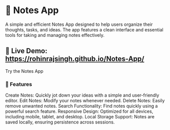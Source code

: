 # 📝 Notes App
A simple and efficient Notes App designed to help users organize their thoughts, tasks, and ideas. The app features a clean interface and essential tools for taking and managing notes effectively.

## 🔗 Live Demo: https://rohinrajsingh.github.io/Notes-App/
Try the Notes App

### 🚀 Features
Create Notes: Quickly jot down your ideas with a simple and user-friendly editor.
Edit Notes: Modify your notes whenever needed.
Delete Notes: Easily remove unwanted notes.
Search Functionality: Find notes quickly using a powerful search feature.
Responsive Design: Optimized for all devices, including mobile, tablet, and desktop.
Local Storage Support: Notes are saved locally, ensuring persistence across sessions.
